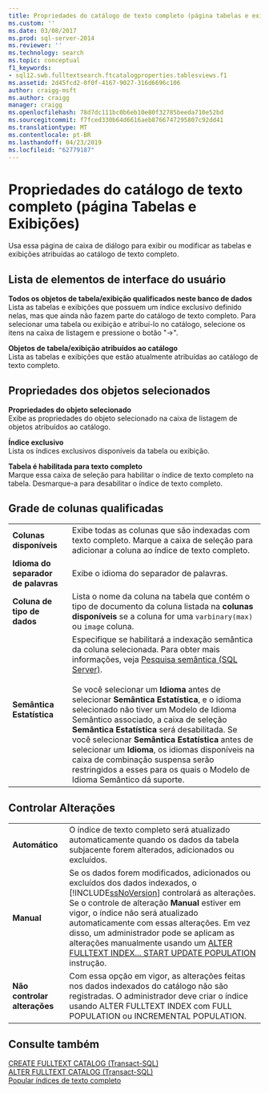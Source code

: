 ```yaml
---
title: Propriedades do catálogo de texto completo (página tabelas e exibições) | Microsoft Docs
ms.custom: ''
ms.date: 03/08/2017
ms.prod: sql-server-2014
ms.reviewer: ''
ms.technology: search
ms.topic: conceptual
f1_keywords:
- sql12.swb.fulltextsearch.ftcatalogproperties.tablesviews.f1
ms.assetid: 2d45fcd2-0f0f-4167-9027-316d6696c106
author: craigg-msft
ms.author: craigg
manager: craigg
ms.openlocfilehash: 78d7dc111bc0b6eb10e80f32785beeda710e52bd
ms.sourcegitcommit: f7fced330b64d6616aeb8766747295807c92dd41
ms.translationtype: MT
ms.contentlocale: pt-BR
ms.lasthandoff: 04/23/2019
ms.locfileid: "62779187"
---
```

# <a name="full-text-catalog-properties-tables-and-views-page"></a>Propriedades do catálogo de texto completo (página Tabelas e Exibições)
  Usa essa página de caixa de diálogo para exibir ou modificar as tabelas e exibições atribuídas ao catálogo de texto completo.  
  
## <a name="uielement-list"></a>Lista de elementos de interface do usuário  
 **Todos os objetos de tabela/exibição qualificados neste banco de dados**  
 Lista as tabelas e exibições que possuem um índice exclusivo definido nelas, mas que ainda não fazem parte do catálogo de texto completo. Para selecionar uma tabela ou exibição e atribuí-lo no catálogo, selecione os itens na caixa de listagem e pressione o botão "->".  
  
 **Objetos de tabela/exibição atribuídos ao catálogo**  
 Lista as tabelas e exibições que estão atualmente atribuídas ao catálogo de texto completo.  
  
## <a name="selected-object-properties"></a>Propriedades dos objetos selecionados  
 **Propriedades do objeto selecionado**  
 Exibe as propriedades do objeto selecionado na caixa de listagem de objetos atribuídos ao catálogo.  
  
 **Índice exclusivo**  
 Lista os índices exclusivos disponíveis da tabela ou exibição.  
  
 **Tabela é habilitada para texto completo**  
 Marque essa caixa de seleção para habilitar o índice de texto completo na tabela. Desmarque-a para desabilitar o índice de texto completo.  
  
## <a name="eligible-columns-grid"></a>Grade de colunas qualificadas  
  
|||  
|-|-|  
|**Colunas disponíveis**|Exibe todas as colunas que são indexadas com texto completo. Marque a caixa de seleção para adicionar a coluna ao índice de texto completo.|  
|**Idioma do separador de palavras**|Exibe o idioma do separador de palavras.|  
|**Coluna de tipo de dados**|Lista o nome da coluna na tabela que contém o tipo de documento da coluna listada na **colunas disponíveis** se a coluna for uma `varbinary(max)` ou `image` coluna.|  
|**Semântica Estatística**|Especifique se habilitará a indexação semântica da coluna selecionada. Para obter mais informações, veja [Pesquisa semântica &#40;SQL Server&#41;](../relational-databases/search/semantic-search-sql-server.md).<br /><br /> Se você selecionar um **Idioma** antes de selecionar **Semântica Estatística**, e o idioma selecionado não tiver um Modelo de Idioma Semântico associado, a caixa de seleção **Semântica Estatística** será desabilitada. Se você selecionar **Semântica Estatística** antes de selecionar um **Idioma**, os idiomas disponíveis na caixa de combinação suspensa serão restringidos a esses para os quais o Modelo de Idioma Semântico dá suporte.|  
  
## <a name="track-changes"></a>Controlar Alterações  
  
|||  
|-|-|  
|**Automático**|O índice de texto completo será atualizado automaticamente quando os dados da tabela subjacente forem alterados, adicionados ou excluídos.|  
|**Manual**|Se os dados forem modificados, adicionados ou excluídos dos dados indexados, o [!INCLUDE[ssNoVersion](../includes/ssnoversion-md.md)] controlará as alterações. Se o controle de alteração **Manual** estiver em vigor, o índice não será atualizado automaticamente com essas alterações. Em vez disso, um administrador pode se aplicam as alterações manualmente usando um [ALTER FULLTEXT INDEX... START UPDATE POPULATION](/sql/t-sql/statements/alter-fulltext-index-transact-sql) instrução.|  
|**Não controlar alterações**|Com essa opção em vigor, as alterações feitas nos dados indexados do catálogo não são registradas. O administrador deve criar o índice usando ALTER FULLTEXT INDEX com FULL POPULATION ou INCREMENTAL POPULATION.|  
  
## <a name="see-also"></a>Consulte também  
 [CREATE FULLTEXT CATALOG &#40;Transact-SQL&#41;](/sql/t-sql/statements/create-fulltext-catalog-transact-sql)   
 [ALTER FULLTEXT CATALOG &#40;Transact-SQL&#41;](/sql/t-sql/statements/alter-fulltext-catalog-transact-sql)   
 [Popular índices de texto completo](../relational-databases/indexes/indexes.md)  
  
  
